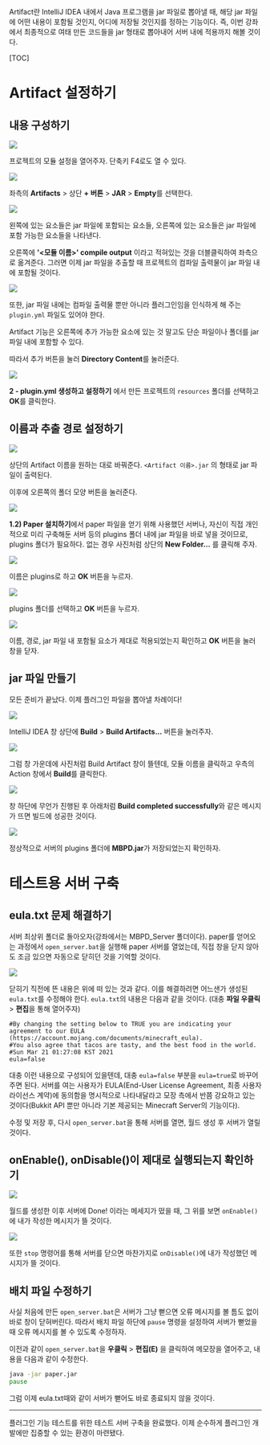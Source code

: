 Artifact란 IntelliJ IDEA 내에서 Java 프로그램을 jar 파일로 뽑아낼 때, 해당 jar 파일에 어떤 내용이 포함될 것인지, 어디에 저장될 것인지를 정하는 기능이다. 즉, 이번 강좌에서 최종적으로 여태 만든 코드들을 jar 형태로 뽑아내어 서버 내에 적용까지 해볼 것이다.

[TOC]

# Artifact 설정하기

## 내용 구성하기

![](https://raw.githubusercontent.com/MBAPD/mbpd/main/%E2%85%A0.%20%EB%A7%A8%20%EB%95%85%EC%97%90%20%ED%97%A4%EB%94%A9%ED%95%98%EA%B8%B0/2.%20%EC%B2%AB%20%ED%94%84%EB%A1%9C%EC%A0%9D%ED%8A%B8%20%EB%A7%8C%EB%93%A4%EA%B8%B0/3%20-%20Artifact%20%EC%84%A4%EC%A0%95%ED%95%98%EA%B3%A0%20%EB%B9%8C%EB%93%9C%2C%20%ED%85%8C%EC%8A%A4%ED%8A%B8%EC%9A%A9%20%EC%84%9C%EB%B2%84%20%EA%B5%AC%EC%B6%95%ED%95%98%EA%B8%B0/1.png)

프로젝트의 모듈 설정을 열어주자. 단축키 F4로도 열 수 있다.

![](https://raw.githubusercontent.com/MBAPD/mbpd/main/%E2%85%A0.%20%EB%A7%A8%20%EB%95%85%EC%97%90%20%ED%97%A4%EB%94%A9%ED%95%98%EA%B8%B0/2.%20%EC%B2%AB%20%ED%94%84%EB%A1%9C%EC%A0%9D%ED%8A%B8%20%EB%A7%8C%EB%93%A4%EA%B8%B0/3%20-%20Artifact%20%EC%84%A4%EC%A0%95%ED%95%98%EA%B3%A0%20%EB%B9%8C%EB%93%9C%2C%20%ED%85%8C%EC%8A%A4%ED%8A%B8%EC%9A%A9%20%EC%84%9C%EB%B2%84%20%EA%B5%AC%EC%B6%95%ED%95%98%EA%B8%B0/2.png)

좌측의 **Artifacts** > 상단 **+ 버튼** > **JAR** > **Empty**를 선택한다.

![](https://raw.githubusercontent.com/MBAPD/mbpd/main/%E2%85%A0.%20%EB%A7%A8%20%EB%95%85%EC%97%90%20%ED%97%A4%EB%94%A9%ED%95%98%EA%B8%B0/2.%20%EC%B2%AB%20%ED%94%84%EB%A1%9C%EC%A0%9D%ED%8A%B8%20%EB%A7%8C%EB%93%A4%EA%B8%B0/3%20-%20Artifact%20%EC%84%A4%EC%A0%95%ED%95%98%EA%B3%A0%20%EB%B9%8C%EB%93%9C%2C%20%ED%85%8C%EC%8A%A4%ED%8A%B8%EC%9A%A9%20%EC%84%9C%EB%B2%84%20%EA%B5%AC%EC%B6%95%ED%95%98%EA%B8%B0/3.png)

왼쪽에 있는 요소들은 jar 파일에 포함되는 요소들, 오른쪽에 있는 요소들은 jar 파일에 포함 가능한 요소들을 나타낸다.

오른쪽에 **'<모듈 이름>' compile output** 이라고 적혀있는 것을 더블클릭하여 좌측으로 옮겨준다. 그러면 이제 jar 파일을 추출할 때 프로젝트의 컴파일 출력물이 jar 파일 내에 포함될 것이다.

![](https://raw.githubusercontent.com/MBAPD/mbpd/main/%E2%85%A0.%20%EB%A7%A8%20%EB%95%85%EC%97%90%20%ED%97%A4%EB%94%A9%ED%95%98%EA%B8%B0/2.%20%EC%B2%AB%20%ED%94%84%EB%A1%9C%EC%A0%9D%ED%8A%B8%20%EB%A7%8C%EB%93%A4%EA%B8%B0/3%20-%20Artifact%20%EC%84%A4%EC%A0%95%ED%95%98%EA%B3%A0%20%EB%B9%8C%EB%93%9C%2C%20%ED%85%8C%EC%8A%A4%ED%8A%B8%EC%9A%A9%20%EC%84%9C%EB%B2%84%20%EA%B5%AC%EC%B6%95%ED%95%98%EA%B8%B0/4.png)

또한, jar 파일 내에는 컴파일 출력물 뿐만 아니라 플러그인임을 인식하게 해 주는 `plugin.yml` 파일도 있어야 한다.

Artifact 기능은 오른쪽에 추가 가능한 요소에 있는 것 말고도 단순 파일이나 폴더를 jar 파일 내에 포함할 수 있다.

따라서 추가 버튼을 눌러 **Directory Content**를 눌러준다. 

![](https://raw.githubusercontent.com/MBAPD/mbpd/main/%E2%85%A0.%20%EB%A7%A8%20%EB%95%85%EC%97%90%20%ED%97%A4%EB%94%A9%ED%95%98%EA%B8%B0/2.%20%EC%B2%AB%20%ED%94%84%EB%A1%9C%EC%A0%9D%ED%8A%B8%20%EB%A7%8C%EB%93%A4%EA%B8%B0/3%20-%20Artifact%20%EC%84%A4%EC%A0%95%ED%95%98%EA%B3%A0%20%EB%B9%8C%EB%93%9C%2C%20%ED%85%8C%EC%8A%A4%ED%8A%B8%EC%9A%A9%20%EC%84%9C%EB%B2%84%20%EA%B5%AC%EC%B6%95%ED%95%98%EA%B8%B0/5.png)

**2 - plugin.yml 생성하고 설정하기** 에서 만든 프로젝트의 `resources` 폴더를 선택하고 **OK**를 클릭한다.

## 이름과 추출 경로 설정하기

![](https://raw.githubusercontent.com/MBAPD/mbpd/main/%E2%85%A0.%20%EB%A7%A8%20%EB%95%85%EC%97%90%20%ED%97%A4%EB%94%A9%ED%95%98%EA%B8%B0/2.%20%EC%B2%AB%20%ED%94%84%EB%A1%9C%EC%A0%9D%ED%8A%B8%20%EB%A7%8C%EB%93%A4%EA%B8%B0/3%20-%20Artifact%20%EC%84%A4%EC%A0%95%ED%95%98%EA%B3%A0%20%EB%B9%8C%EB%93%9C%2C%20%ED%85%8C%EC%8A%A4%ED%8A%B8%EC%9A%A9%20%EC%84%9C%EB%B2%84%20%EA%B5%AC%EC%B6%95%ED%95%98%EA%B8%B0/6.png)

상단의 Artifact 이름을 원하는 대로 바꿔준다. `<Artifact 이름>.jar` 의 형태로 jar 파일이 출력된다.

이후에 오른쪽의 폴더 모양 버튼을 눌러준다.

![](https://raw.githubusercontent.com/MBAPD/mbpd/main/%E2%85%A0.%20%EB%A7%A8%20%EB%95%85%EC%97%90%20%ED%97%A4%EB%94%A9%ED%95%98%EA%B8%B0/2.%20%EC%B2%AB%20%ED%94%84%EB%A1%9C%EC%A0%9D%ED%8A%B8%20%EB%A7%8C%EB%93%A4%EA%B8%B0/3%20-%20Artifact%20%EC%84%A4%EC%A0%95%ED%95%98%EA%B3%A0%20%EB%B9%8C%EB%93%9C%2C%20%ED%85%8C%EC%8A%A4%ED%8A%B8%EC%9A%A9%20%EC%84%9C%EB%B2%84%20%EA%B5%AC%EC%B6%95%ED%95%98%EA%B8%B0/7.png)

**1.2) Paper 설치하기**에서 paper 파일을 얻기 위해 사용했던 서버나, 자신이 직접 개인적으로 미리 구축해둔 서버 등의 plugins 폴더 내에 jar 파일을 바로 넣을 것이므로, plugins 폴더가 필요하다. 없는 경우 사진처럼 상단의 **New Folder...** 를 클릭해 주자.

![](https://raw.githubusercontent.com/MBAPD/mbpd/main/%E2%85%A0.%20%EB%A7%A8%20%EB%95%85%EC%97%90%20%ED%97%A4%EB%94%A9%ED%95%98%EA%B8%B0/2.%20%EC%B2%AB%20%ED%94%84%EB%A1%9C%EC%A0%9D%ED%8A%B8%20%EB%A7%8C%EB%93%A4%EA%B8%B0/3%20-%20Artifact%20%EC%84%A4%EC%A0%95%ED%95%98%EA%B3%A0%20%EB%B9%8C%EB%93%9C%2C%20%ED%85%8C%EC%8A%A4%ED%8A%B8%EC%9A%A9%20%EC%84%9C%EB%B2%84%20%EA%B5%AC%EC%B6%95%ED%95%98%EA%B8%B0/8.png)

이름은 plugins로 하고 **OK** 버튼을 누르자.

![](https://raw.githubusercontent.com/MBAPD/mbpd/main/%E2%85%A0.%20%EB%A7%A8%20%EB%95%85%EC%97%90%20%ED%97%A4%EB%94%A9%ED%95%98%EA%B8%B0/2.%20%EC%B2%AB%20%ED%94%84%EB%A1%9C%EC%A0%9D%ED%8A%B8%20%EB%A7%8C%EB%93%A4%EA%B8%B0/3%20-%20Artifact%20%EC%84%A4%EC%A0%95%ED%95%98%EA%B3%A0%20%EB%B9%8C%EB%93%9C%2C%20%ED%85%8C%EC%8A%A4%ED%8A%B8%EC%9A%A9%20%EC%84%9C%EB%B2%84%20%EA%B5%AC%EC%B6%95%ED%95%98%EA%B8%B0/9.png)

plugins 폴더를 선택하고 **OK** 버튼을 누르자.

![](https://raw.githubusercontent.com/MBAPD/mbpd/main/%E2%85%A0.%20%EB%A7%A8%20%EB%95%85%EC%97%90%20%ED%97%A4%EB%94%A9%ED%95%98%EA%B8%B0/2.%20%EC%B2%AB%20%ED%94%84%EB%A1%9C%EC%A0%9D%ED%8A%B8%20%EB%A7%8C%EB%93%A4%EA%B8%B0/3%20-%20Artifact%20%EC%84%A4%EC%A0%95%ED%95%98%EA%B3%A0%20%EB%B9%8C%EB%93%9C%2C%20%ED%85%8C%EC%8A%A4%ED%8A%B8%EC%9A%A9%20%EC%84%9C%EB%B2%84%20%EA%B5%AC%EC%B6%95%ED%95%98%EA%B8%B0/10.png)

이름, 경로, jar 파일 내 포함될 요소가 제대로 적용되었는지 확인하고 **OK** 버튼을 눌러 창을 닫자.

## jar 파일 만들기
모든 준비가 끝났다. 이제 플러그인 파일을 뽑아낼 차례이다!

![](https://raw.githubusercontent.com/MBAPD/mbpd/main/%E2%85%A0.%20%EB%A7%A8%20%EB%95%85%EC%97%90%20%ED%97%A4%EB%94%A9%ED%95%98%EA%B8%B0/2.%20%EC%B2%AB%20%ED%94%84%EB%A1%9C%EC%A0%9D%ED%8A%B8%20%EB%A7%8C%EB%93%A4%EA%B8%B0/3%20-%20Artifact%20%EC%84%A4%EC%A0%95%ED%95%98%EA%B3%A0%20%EB%B9%8C%EB%93%9C%2C%20%ED%85%8C%EC%8A%A4%ED%8A%B8%EC%9A%A9%20%EC%84%9C%EB%B2%84%20%EA%B5%AC%EC%B6%95%ED%95%98%EA%B8%B0/11.png)

IntelliJ IDEA 창 상단에 **Build** > **Build Artifacts...** 버튼을 눌러주자.

![](https://raw.githubusercontent.com/MBAPD/mbpd/main/%E2%85%A0.%20%EB%A7%A8%20%EB%95%85%EC%97%90%20%ED%97%A4%EB%94%A9%ED%95%98%EA%B8%B0/2.%20%EC%B2%AB%20%ED%94%84%EB%A1%9C%EC%A0%9D%ED%8A%B8%20%EB%A7%8C%EB%93%A4%EA%B8%B0/3%20-%20Artifact%20%EC%84%A4%EC%A0%95%ED%95%98%EA%B3%A0%20%EB%B9%8C%EB%93%9C%2C%20%ED%85%8C%EC%8A%A4%ED%8A%B8%EC%9A%A9%20%EC%84%9C%EB%B2%84%20%EA%B5%AC%EC%B6%95%ED%95%98%EA%B8%B0/12.png)

그럼 창 가운데에 사진처럼 Build Artifact 창이 뜰텐데, 모듈 이름을 클릭하고 우측의 Action 창에서 **Build**를 클릭한다. 

![](https://raw.githubusercontent.com/MBAPD/mbpd/main/%E2%85%A0.%20%EB%A7%A8%20%EB%95%85%EC%97%90%20%ED%97%A4%EB%94%A9%ED%95%98%EA%B8%B0/2.%20%EC%B2%AB%20%ED%94%84%EB%A1%9C%EC%A0%9D%ED%8A%B8%20%EB%A7%8C%EB%93%A4%EA%B8%B0/3%20-%20Artifact%20%EC%84%A4%EC%A0%95%ED%95%98%EA%B3%A0%20%EB%B9%8C%EB%93%9C%2C%20%ED%85%8C%EC%8A%A4%ED%8A%B8%EC%9A%A9%20%EC%84%9C%EB%B2%84%20%EA%B5%AC%EC%B6%95%ED%95%98%EA%B8%B0/13.png)

창 하단에 무언가 진행된 후 아래처럼 **Build completed successfully**와 같은 메시지가 뜨면 빌드에 성공한 것이다.

![](https://raw.githubusercontent.com/MBAPD/mbpd/main/%E2%85%A0.%20%EB%A7%A8%20%EB%95%85%EC%97%90%20%ED%97%A4%EB%94%A9%ED%95%98%EA%B8%B0/2.%20%EC%B2%AB%20%ED%94%84%EB%A1%9C%EC%A0%9D%ED%8A%B8%20%EB%A7%8C%EB%93%A4%EA%B8%B0/3%20-%20Artifact%20%EC%84%A4%EC%A0%95%ED%95%98%EA%B3%A0%20%EB%B9%8C%EB%93%9C%2C%20%ED%85%8C%EC%8A%A4%ED%8A%B8%EC%9A%A9%20%EC%84%9C%EB%B2%84%20%EA%B5%AC%EC%B6%95%ED%95%98%EA%B8%B0/14.png)

정상적으로 서버의 plugins 폴더에 **MBPD.jar**가 저장되었는지 확인하자.

# 테스트용 서버 구축

## eula.txt 문제 해결하기

서버 최상위 폴더로 돌아오자(강좌에서는 MBPD_Server 폴더이다). paper를 얻어오는 과정에서 `open_server.bat`을 실행해 paper 서버를 열었는데, 직접 창을 닫지 않아도 조금 있으면 자동으로 닫히던 것을 기억할 것이다.

![](https://raw.githubusercontent.com/MBAPD/mbpd/main/%E2%85%A0.%20%EB%A7%A8%20%EB%95%85%EC%97%90%20%ED%97%A4%EB%94%A9%ED%95%98%EA%B8%B0/2.%20%EC%B2%AB%20%ED%94%84%EB%A1%9C%EC%A0%9D%ED%8A%B8%20%EB%A7%8C%EB%93%A4%EA%B8%B0/3%20-%20Artifact%20%EC%84%A4%EC%A0%95%ED%95%98%EA%B3%A0%20%EB%B9%8C%EB%93%9C%2C%20%ED%85%8C%EC%8A%A4%ED%8A%B8%EC%9A%A9%20%EC%84%9C%EB%B2%84%20%EA%B5%AC%EC%B6%95%ED%95%98%EA%B8%B0/15.png)

닫히기 직전에 뜬 내용은 위에 떠 있는 것과 같다. 이를 해결하려면 어느샌가 생성된 `eula.txt`를 수정해야 한다. `eula.txt`의 내용은 다음과 같을 것이다. (대충 **파일 우클릭** > **편집**을 통해 열어주자)

```
#By changing the setting below to TRUE you are indicating your agreement to our EULA (https://account.mojang.com/documents/minecraft_eula).
#You also agree that tacos are tasty, and the best food in the world.
#Sun Mar 21 01:27:08 KST 2021
eula=false
```

대충 이런 내용으로 구성되어 있을텐데, 대충 `eula=false` 부분을 `eula=true`로 바꾸어주면 된다. 서버를 여는 사용자가 EULA(End-User License Agreement, 최종 사용자 라이선스 계약)에 동의함을 명시적으로 나타내달라고 모장 측에서 반쯤 강요하고 있는 것이다(Bukkit API 뿐만 아니라 기본 제공되는 Minecraft Server의 기능이다).

수정 및 저장 후, 다시 `open_server.bat`을 통해 서버를 열면, 월드 생성 후 서버가 열릴 것이다.

## onEnable(), onDisable()이 제대로 실행되는지 확인하기

![](https://raw.githubusercontent.com/MBAPD/mbpd/main/%E2%85%A0.%20%EB%A7%A8%20%EB%95%85%EC%97%90%20%ED%97%A4%EB%94%A9%ED%95%98%EA%B8%B0/2.%20%EC%B2%AB%20%ED%94%84%EB%A1%9C%EC%A0%9D%ED%8A%B8%20%EB%A7%8C%EB%93%A4%EA%B8%B0/3%20-%20Artifact%20%EC%84%A4%EC%A0%95%ED%95%98%EA%B3%A0%20%EB%B9%8C%EB%93%9C%2C%20%ED%85%8C%EC%8A%A4%ED%8A%B8%EC%9A%A9%20%EC%84%9C%EB%B2%84%20%EA%B5%AC%EC%B6%95%ED%95%98%EA%B8%B0/16.png)

월드를 생성한 이후 서버에 Done! 이라는 메세지가 떴을 때, 그 위를 보면 `onEnable()`에 내가 작성한 메시지가 뜰 것이다.

![](https://raw.githubusercontent.com/MBAPD/mbpd/main/%E2%85%A0.%20%EB%A7%A8%20%EB%95%85%EC%97%90%20%ED%97%A4%EB%94%A9%ED%95%98%EA%B8%B0/2.%20%EC%B2%AB%20%ED%94%84%EB%A1%9C%EC%A0%9D%ED%8A%B8%20%EB%A7%8C%EB%93%A4%EA%B8%B0/3%20-%20Artifact%20%EC%84%A4%EC%A0%95%ED%95%98%EA%B3%A0%20%EB%B9%8C%EB%93%9C%2C%20%ED%85%8C%EC%8A%A4%ED%8A%B8%EC%9A%A9%20%EC%84%9C%EB%B2%84%20%EA%B5%AC%EC%B6%95%ED%95%98%EA%B8%B0/17.png)

또한 `stop` 명령어를 통해 서버를 닫으면 마찬가지로 `onDisable()`에 내가 작성했던 메시지가 뜰 것이다.

## 배치 파일 수정하기

사실 처음에 만든 `open_server.bat`은 서버가 그냥 뻗으면 오류 메시지를 볼 틈도 없이 바로 창이 닫혀버린다. 따라서 배치 파일 하단에 `pause` 명령을 설정하여 서버가 뻗었을 때 오류 메시지를 볼 수 있도록 수정하자.

이전과 같이 `open_server.bat`을 **우클릭** > **편집(E)** 을 클릭하여 메모장을 열어주고, 내용을 다음과 같이 수정한다.

```bat
java -jar paper.jar
pause
```

그럼 이제 eula.txt때와 같이 서버가 뻗어도 바로 종료되지 않을 것이다.

-----

플러그인 기능 테스트를 위한 테스트 서버 구축을 완료했다. 이제 순수하게 플러그인 개발에만 집중할 수 있는 환경이 마련됐다.